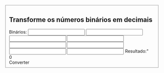 <!DOCTYPE html>
<html lang="pt-BR">
<head>
    <meta charset="UTF-8">
    <meta name="viewport" content="width=device-width, initial-scale=1.0">
    <!--Chama o layout em CSS-->
    <link rel="stylesheet" href="./Style.css">
    <title>Bin2Dec</title>

</head>
<body>
    <div class ="area">
        <fieldset>
            <h2>Transforme os números binários em decimais</h2>
                <label >Binários:</label>
                     <!--Input para inserir os 8 números binários-->
                    <input type="number" Class="inputs" id="bin1">
                    <input type="number" Class="inputs" id="bin2">
                    <input type="number" Class="inputs" id="bin3">
                    <input type="number" Class="inputs" id="bin4">
                    <input type="number" Class="inputs" id="bin5">  
                    <input type="number" Class="inputs" id="bin6">
                    <input type="number" Class="inputs" id="bin7">
                    <input type="number" Class="inputs" id="bin8">
                    <!--Saida da informação em Decimal-->
                    <label id="lbl">Resultado:</label>"
                    <!--Por padrão o resultado já fica com o "0" logo de inicio-->
                    <div id="res" >0</div>
                    <!--Bitão para converter quando acionado-->
                    <button" Class="btn"onclick=" transform()"> Converter </button>
        </fieldset>
    </div>
    <!--Chama o calculo em JS-->
    <script src="./Main.js"></script>
</body>
</html>
